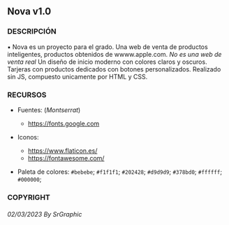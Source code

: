 ## Nova v1.0

### DESCRIPCIÓN

▪ Nova es un proyecto para el grado. Una web de venta de productos inteligentes, productos obtenidos de wwww.apple.com. *No es una web de venta real* Un diseño de inicio moderno con colores claros y oscuros. Tarjeras con productos dedicados con botones personalizados. Realizado sin JS, compuesto unicamente por HTML y CSS.

### RECURSOS 

- Fuentes: (*Montserrat*)
  - https://fonts.google.com

- Iconos:
  - https://www.flaticon.es/
  - https://fontawesome.com/

- Paleta de colores: `#bebebe`; `#f1f1f1`; `#202428`; `#d9d9d9`; `#378bd0`; `#ffffff`; `#000000`;

### COPYRIGHT

###### 02/03/2023 By SrGraphic 

